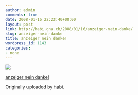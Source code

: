 ```yaml
---
author: admin
comments: true
date: 2008-01-16 22:23:40+00:00
layout: post
link: http://habi.gna.ch/2008/01/16/anzeiger-nein-danke/
slug: anzeiger-nein-danke
title: anzeiger nein danke!
wordpress_id: 1143
categories:
- none
---
```



 [![](http://farm3.static.flickr.com/2013/2198502838_eee3edd56b_m.jpg)](http://www.flickr.com/photos/habi/2198502838/)
   

 
  [anzeiger nein danke!](http://www.flickr.com/photos/habi/2198502838/)
    

  Originally uploaded by [habi](http://www.flickr.com/people/habi/).
 




  

